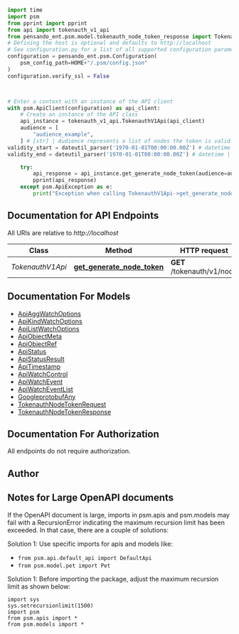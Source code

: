 ```python

import time
import psm
from pprint import pprint
from api import tokenauth_v1_api
from pensando_ent.psm.model.tokenauth_node_token_response import TokenauthNodeTokenResponse
# Defining the host is optional and defaults to http://localhost
# See configuration.py for a list of all supported configuration parameters.
configuration = pensando_ent.psm.Configuration(
    psm_config_path=HOME+"/.psm/config.json"
)
configuration.verify_ssl = False



# Enter a context with an instance of the API client
with psm.ApiClient(configuration) as api_client:
    # Create an instance of the API class
    api_instance = tokenauth_v1_api.TokenauthV1Api(api_client)
    audience = [
        "audience_example",
    ] # [str] | Audience represents a list of nodes the token is valid for. \"*\" indicates all nodes. (optional)
validity_start = dateutil_parser('1970-01-01T00:00:00.00Z') # datetime | ValidityStart indicates the time at which the token becomes valid. (optional)
validity_end = dateutil_parser('1970-01-01T00:00:00.00Z') # datetime | ValidityEnd indicates the time at which the token becomes invalid. (optional)

    try:
        api_response = api_instance.get_generate_node_token(audience=audience, validity_start=validity_start, validity_end=validity_end)
        pprint(api_response)
    except psm.ApiException as e:
        print("Exception when calling TokenauthV1Api->get_generate_node_token: %s\n" % e)
```

## Documentation for API Endpoints

All URIs are relative to *http://localhost*

Class | Method | HTTP request | Description
------------ | ------------- | ------------- | -------------
*TokenauthV1Api* | [**get_generate_node_token**](pensando_ent/docs/TokenauthV1Api.md#get_generate_node_token) | **GET** /tokenauth/v1/node | 


## Documentation For Models

 - [ApiAggWatchOptions](docs/ApiAggWatchOptions.md)
 - [ApiKindWatchOptions](docs/ApiKindWatchOptions.md)
 - [ApiListWatchOptions](docs/ApiListWatchOptions.md)
 - [ApiObjectMeta](docs/ApiObjectMeta.md)
 - [ApiObjectRef](docs/ApiObjectRef.md)
 - [ApiStatus](docs/ApiStatus.md)
 - [ApiStatusResult](docs/ApiStatusResult.md)
 - [ApiTimestamp](docs/ApiTimestamp.md)
 - [ApiWatchControl](docs/ApiWatchControl.md)
 - [ApiWatchEvent](docs/ApiWatchEvent.md)
 - [ApiWatchEventList](docs/ApiWatchEventList.md)
 - [GoogleprotobufAny](docs/GoogleprotobufAny.md)
 - [TokenauthNodeTokenRequest](docs/TokenauthNodeTokenRequest.md)
 - [TokenauthNodeTokenResponse](docs/TokenauthNodeTokenResponse.md)


## Documentation For Authorization

 All endpoints do not require authorization.

## Author




## Notes for Large OpenAPI documents
If the OpenAPI document is large, imports in psm.apis and psm.models may fail with a
RecursionError indicating the maximum recursion limit has been exceeded. In that case, there are a couple of solutions:

Solution 1:
Use specific imports for apis and models like:
- `from psm.api.default_api import DefaultApi`
- `from psm.model.pet import Pet`

Solution 1:
Before importing the package, adjust the maximum recursion limit as shown below:
```
import sys
sys.setrecursionlimit(1500)
import psm
from psm.apis import *
from psm.models import *
```
